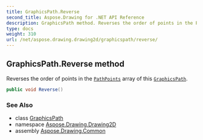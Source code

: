 ```yaml
---
title: GraphicsPath.Reverse
second_title: Aspose.Drawing for .NET API Reference
description: GraphicsPath method. Reverses the order of points in the PathPoints array of this GraphicsPath
type: docs
weight: 310
url: /net/aspose.drawing.drawing2d/graphicspath/reverse/
---
```

## GraphicsPath.Reverse method

Reverses the order of points in the [`PathPoints`](../pathpoints/) array of this [`GraphicsPath`](../).

```csharp
public void Reverse()
```

### See Also

* class [GraphicsPath](../)
* namespace [Aspose.Drawing.Drawing2D](../../graphicspath/)
* assembly [Aspose.Drawing.Common](../../../)


